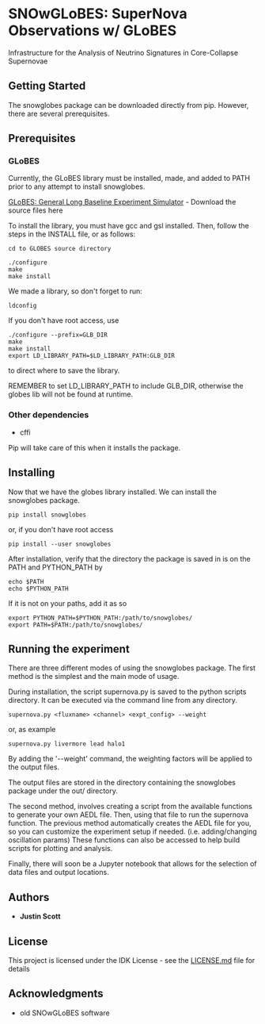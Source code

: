 # SNOwGLoBES: SuperNova Observations w/ GLoBES

Infrastructure for the Analysis of Neutrino Signatures in Core-Collapse Supernovae

## Getting Started

The snowglobes package can be downloaded directly from pip. However, there are several prerequisites.

## Prerequisites

### GLoBES
Currently, the GLoBES library must be installed, made, and added to PATH prior to any attempt to install snowglobes.


[GLoBES: General Long Baseline Experiment Simulator](https://www.mpi-hd.mpg.de/personalhomes/globes/download/globes-3.2.17.tar.gz) - Download the source files here

To install the library, you must have gcc and gsl installed.
Then, follow the steps in the INSTALL file, or as follows:

```
cd to GLOBES source directory
```

```
./configure
make
make install
```

We made a library, so don't forget to run:

```
ldconfig
```

If you don't have root access, use

```
./configure --prefix=GLB_DIR
make
make install
export LD_LIBRARY_PATH=$LD_LIBRARY_PATH:GLB_DIR
```
 to direct where to save the library.

 REMEMBER to set LD_LIBRARY_PATH  to include GLB_DIR, otherwise the globes lib will not be found at runtime.

### Other dependencies
* cffi

Pip will take care of this when it installs the package.

## Installing

Now that we have the globes library installed. We can install the snowglobes package.

```
pip install snowglobes
```
or, if you don't have root access

```
pip install --user snowglobes
```

After installation, verify that the directory the package is saved in is on the PATH and PYTHON_PATH by


```
echo $PATH
echo $PYTHON_PATH
```

If it is not on your paths, add it as so

```
export PYTHON_PATH=$PYTHON_PATH:/path/to/snowglobes/
export PATH=$PATH:/path/to/snowglobes/
```

## Running the experiment

There are three different modes of using the snowglobes package. The first method is the simplest and the main mode of usage.

During installation, the script supernova.py is saved to the python scripts directory. It can be executed via the command line from any directory.

```
supernova.py <fluxname> <channel> <expt_config> --weight
```
or, as example
```
supernova.py livermore lead halo1
```

By adding the '--weight' command, the weighting factors will be applied to the output files.

The output files are stored in the directory containing the snowglobes package under the out/ directory.

The second method, involves creating a script from the available functions to generate your own AEDL file. Then, using that file to run the supernova function. The previous method automatically creates the AEDL file for you, so you can customize the experiment setup if needed. (i.e. adding/changing oscillation params) These functions can also be accessed to help build scripts for plotting and analysis.

Finally, there will soon be a Jupyter notebook that allows for the selection of data files and output locations.


## Authors

* **Justin Scott**


## License

This project is licensed under the IDK License - see the [LICENSE.md](LICENSE.md) file for details

## Acknowledgments

* old SNOwGLoBES software
